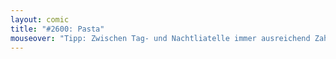 ```yaml
---
layout: comic
title: "#2600: Pasta"
mouseover: "Tipp: Zwischen Tag- und Nachtliatelle immer ausreichend Zahnpasta konsumieren."
---
```

